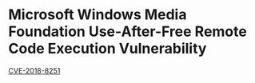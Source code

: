 # Microsoft Windows Media Foundation Use-After-Free Remote Code Execution Vulnerability
<html><a href="https://www.zerodayinitiative.com/advisories/ZDI-18-579/">CVE-2018-8251</a></html>
